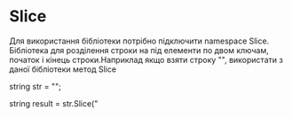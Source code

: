 # Slice
Для використання бібліотеки потрібно підключити namespace Slice.
Бібліотека для розділення строки на під елементи по двом ключам, початок і кінець строки.Наприклад якщо взяти строку "<title> Slice </title>", використати з даної бібліотеки 
метод Slice



  string str = "<title> Slice </title>";
  
  
  string result = str.Slice("<title>","<title/>")

  
  в переміні result буде значення, Slice.А що робити якщо є текст подібний цьому:"[t]1[/x][t]2[/x][t]3[/x][t]4[/x][t]5[/x]", і потрібно витягнути звідси цифри,від 1 до 5?Для цього є
другий метод який називається SliceInfo,це метод вертає колекцію List<string>, приклад використання даного метода:
  
  
string str ="[t]1[/x][t]2[/x][t]3[/x][t]4[/x][t]5[/x]";
 
  var result = str.SliceInfo("[t]","[/x]")
 
  , в переміні result будуть значення від 1 до 5. 
